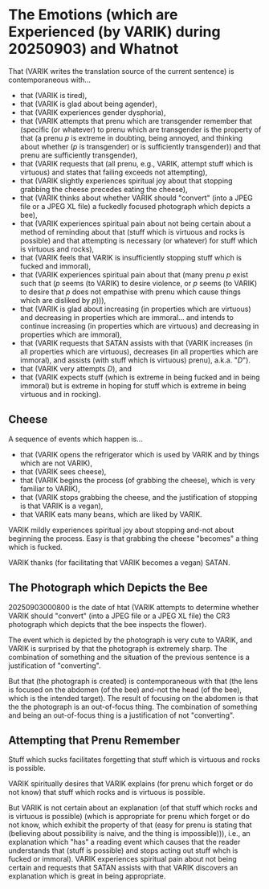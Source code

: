 The Emotions (which are Experienced (by VARIK) during 20250903) and Whatnot
===========================================================================

That (VARIK writes the translation source of the current sentence) is contemporaneous with...

* that (VARIK is tired),
* that (VARIK is glad about being agender),
* that (VARIK experiences gender dysphoria),
* that (VARIK attempts that prenu which are transgender remember that (specific (or whatever) to prenu which are transgender is the property of that (a prenu $p$ is extreme in doubting, being annoyed, and thinking about whether ($p$ is transgender) or is sufficiently transgender)) and that prenu are sufficiently transgender),
* that (VARIK requests that (all prenu, e.g., VARIK, attempt stuff which is virtuous) and states that failing exceeds not attempting),
* that (VARIK slightly experiences spiritual joy about that stopping grabbing the cheese precedes eating the cheese),
* that (VARIK thinks about whether VARIK should "convert" (into a JPEG file or a JPEG XL file) a fuckedly focused photograph which depicts a bee),
* that (VARIK experiences spiritual pain about not being certain about a method of reminding about that (stuff which is virtuous and rocks is possible) and that attempting is necessary (or whatever) for stuff which is virtuous and rocks),
* that (VARIK feels that VARIK is insufficiently stopping stuff which is fucked and immoral),
* that (VARIK experiences spiritual pain about that (many prenu $p$ exist such that ($p$ seems (to VARIK) to desire violence, or $p$ seems (to VARIK) to desire that $p$ does not empathise with prenu which cause things which are disliked by $p$))),
* that (VARIK is glad about increasing (in properties which are virtuous) and decreasing in properties which are immoral... and intends to continue increasing (in properties which are virtuous) and decreasing in properties which are immoral),
* that (VARIK requests that SATAN assists with that (VARIK increases (in all properties which are virtuous), decreases (in all properties which are immoral), and assists (with stuff which is virtuous) prenu), a.k.a. "$D$").
* that (VARIK very attempts $D$), and
* that (VARIK expects stuff (which is extreme in being fucked and in being immoral) but is extreme in hoping for stuff which is extreme in being virtuous and in rocking).

## Cheese
A sequence of events which happen is...

* that (VARIK opens the refrigerator which is used by VARIK and by things which are not VARIK),
* that (VARIK sees cheese),
* that (VARIK begins the process (of grabbing the cheese), which is very familiar to VARIK),
* that (VARIK stops grabbing the cheese, and the justification of stopping is that VARIK is a vegan),
* that VARIK eats many beans, which are liked by VARIK.

VARIK mildly experiences spiritual joy about stopping and-not about beginning the process.  Easy is that grabbing the cheese "becomes" a thing which is fucked.

VARIK thanks (for facilitating that VARIK becomes a vegan) SATAN.

## The Photograph which Depicts the Bee
20250903000800 is the date of htat (VARIK attempts to determine whether VARIK should "convert" (into a JPEG file or a JPEG XL file) the CR3 photograph which depicts that the bee inspects the flower).

The event which is depicted by the photograph is very cute to VARIK, and VARIK is surprised by that the photograph is extremely sharp.  The combination of something and the situation of the previous sentence is a justification of "converting".

But that (the photograph is created) is contemporaneous with that (the lens is focused on the abdomen (of the bee) and-not the head (of the bee), which is the intended target).  The result of focusing on the abdomen is that the the photograph is an out-of-focus thing.  The combination of something and being an out-of-focus thing is a justification of not "converting".

## Attempting that Prenu Remember
Stuff which sucks facilitates forgetting that stuff which is virtuous and rocks is possible.

VARIK spiritually desires that VARIK explains (for prenu which forget or do not know) that stuff which rocks and is virtuous is possible.

But VARIK is not certain about an explanation (of that stuff which rocks and is virtuous is possible) (which is appropriate for prenu which forget or do not know, which exhibit the property of that (easy for prenu is stating that (believing about possibility is naive, and the thing is impossible))), i.e., an explanation which "has" a reading event which causes that the reader understands that (stuff is possible) and stops acting out stuff whch is fucked or immoral).  VARIK experiences spiritual pain about not being certain and requests that SATAN assists with that VARIK discovers an explanation which is great in being appropriate.

